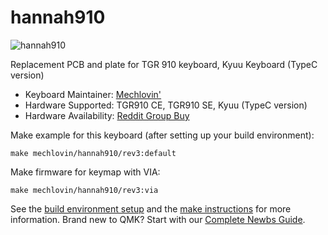 # hannah910

![hannah910](https://i.imgur.com/WX86LCp.png)

Replacement PCB and plate for TGR 910 keyboard, Kyuu Keyboard (TypeC version)  

* Keyboard Maintainer: [Mechlovin'](https://github.com/mechlovin)
* Hardware Supported: TGR910 CE, TGR910 SE, Kyuu (TypeC version)
* Hardware Availability: [Reddit Group Buy](https://www.reddit.com/r/mechmarket/comments/dhwvbn/gb_1015_update_hannah_910_group_buy_tgr_910/)

Make example for this keyboard (after setting up your build environment):

    make mechlovin/hannah910/rev3:default

Make firmware for keymap with VIA:

    make mechlovin/hannah910/rev3:via

See the [build environment setup](https://docs.qmk.fm/#/getting_started_build_tools) and the [make instructions](https://docs.qmk.fm/#/getting_started_make_guide) for more information. Brand new to QMK? Start with our [Complete Newbs Guide](https://docs.qmk.fm/#/newbs).
